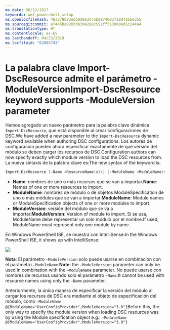 ```yaml
---
ms.date: 06/12/2017
keywords: wmf,powershell,setup
ms.openlocfilehash: 46a278b83edb9d8e3d75b0874603710d416be3b5
ms.sourcegitcommit: e7445ba8203da304286c591ff513900ad1c244a4
ms.translationtype: HT
ms.contentlocale: es-ES
ms.lasthandoff: 04/23/2019
ms.locfileid: "62085743"
---
```

# <a name="import-dscresource-keyword-supports--moduleversion-parameter"></a><span data-ttu-id="9f666-102">La palabra clave Import-DscResource admite el parámetro -ModuleVersion</span><span class="sxs-lookup"><span data-stu-id="9f666-102">Import-DscResource keyword supports -ModuleVersion parameter</span></span>

<span data-ttu-id="9f666-103">Hemos agregado un nuevo parámetro para la palabra clave dinámica `Import-DscResource`, que está disponible al crear configuraciones de DSC.</span><span class="sxs-lookup"><span data-stu-id="9f666-103">We have added a new parameter to the `Import-DscResource` dynamic keyword available when authoring DSC configurations.</span></span> <span data-ttu-id="9f666-104">Los autores de configuración pueden ahora especificar exactamente de qué versión del módulo se deben cargar los recursos de DSC.</span><span class="sxs-lookup"><span data-stu-id="9f666-104">Configuration authors can now specify exactly which module version to load the DSC resources from.</span></span> <span data-ttu-id="9f666-105">La nueva sintaxis de la palabra clave es:</span><span class="sxs-lookup"><span data-stu-id="9f666-105">The new syntax of the keyword is:</span></span>

```powershell
Import-DscResource [-Name <ResourceName(s)>] [-ModuleName <ModuleName(s)>] [-ModuleVersion <ModuleVersion>]
```

* <span data-ttu-id="9f666-106">**Name**: nombres de uno o más recursos que se van a importar.</span><span class="sxs-lookup"><span data-stu-id="9f666-106">**Name**: Names of one or more resources to import.</span></span>
* <span data-ttu-id="9f666-107">**ModuleName**: nombres de módulo o de objetos ModuleSpecification de uno o más módulos que se van a importar.</span><span class="sxs-lookup"><span data-stu-id="9f666-107">**ModuleName**: Module names or ModuleSpecification objects of one or more modules to import.</span></span>
* <span data-ttu-id="9f666-108">**ModuleVersion**: versión del módulo que se va a importar.</span><span class="sxs-lookup"><span data-stu-id="9f666-108">**ModuleVersion**: Version of module to import.</span></span> <span data-ttu-id="9f666-109">Si se usa, ModuleName debe representar un solo módulo por el nombre.</span><span class="sxs-lookup"><span data-stu-id="9f666-109">If used, ModuleName must represent only one module by name.</span></span>

<span data-ttu-id="9f666-110">En Windows PowerShell ISE, se muestra con IntelliSense:</span><span class="sxs-lookup"><span data-stu-id="9f666-110">In the Windows PowerShell ISE, it shows up with IntelliSense:</span></span>

![](../images/Import-DscResource-Modversion.jpg)

<span data-ttu-id="9f666-111">**Nota**: El parámetro `–ModuleVersion` solo puede usarse en combinación con el parámetro `–ModuleName`.</span><span class="sxs-lookup"><span data-stu-id="9f666-111">**Note**: the `–ModuleVersion` parameter can only be used in combination with the `–ModuleName` parameter.</span></span> <span data-ttu-id="9f666-112">No puede usarse con nombres de recursos usando solo el parámetro `–Name`.</span><span class="sxs-lookup"><span data-stu-id="9f666-112">It cannot be used with resource names using only the `–Name` parameter.</span></span>

<span data-ttu-id="9f666-113">Anteriormente, la única manera de especificar la versión del módulo al cargar los recursos de DSC era mediante el objeto de especificación del módulo, como `–ModuleName @{ModuleName="UserConfigProvider";ModuleVersion="3.0"}`</span><span class="sxs-lookup"><span data-stu-id="9f666-113">Before this, the only way to specify the module version when loading DSC resources was by using the Module specification object e.g.: `–ModuleName @{ModuleName="UserConfigProvider";ModuleVersion="3.0"}`</span></span>
